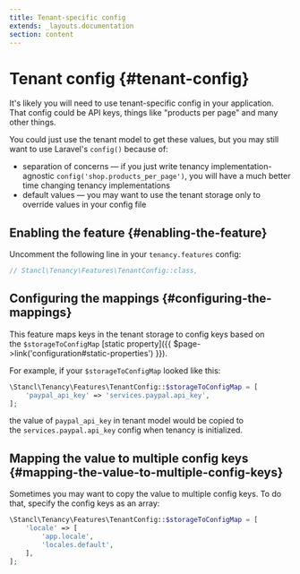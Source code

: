 ```yaml
---
title: Tenant-specific config
extends: _layouts.documentation
section: content
---
```


# Tenant config {#tenant-config}

It's likely you will need to use tenant-specific config in your application. That config could be API keys, things like "products per page" and many other things.

You could just use the tenant model to get these values, but you may still want to use Laravel's `config()` because of:

- separation of concerns — if you just write tenancy implementation-agnostic `config('shop.products_per_page')`, you will have a much better time changing tenancy implementations
- default values — you may want to use the tenant storage only to override values in your config file

## **Enabling the feature** {#enabling-the-feature}

Uncomment the following line in your `tenancy.features` config:

```php
// Stancl\Tenancy\Features\TenantConfig::class,
```

## **Configuring the mappings** {#configuring-the-mappings}

This feature maps keys in the tenant storage to config keys based on the `$storageToConfigMap` [static property]({{ $page->link('configuration#static-properties') }}).

For example, if your `$storageToConfigMap` looked like this:

```php
\Stancl\Tenancy\Features\TenantConfig::$storageToConfigMap = [
    'paypal_api_key' => 'services.paypal.api_key',
];
```

the value of `paypal_api_key` in tenant model would be copied to the `services.paypal.api_key` config when tenancy is initialized.

## Mapping the value to multiple config keys {#mapping-the-value-to-multiple-config-keys}

Sometimes you may want to copy the value to multiple config keys. To do that, specify the config keys as an array:

```php
\Stancl\Tenancy\Features\TenantConfig::$storageToConfigMap = [
    'locale' => [
        'app.locale',
        'locales.default',
    ],
];
```
